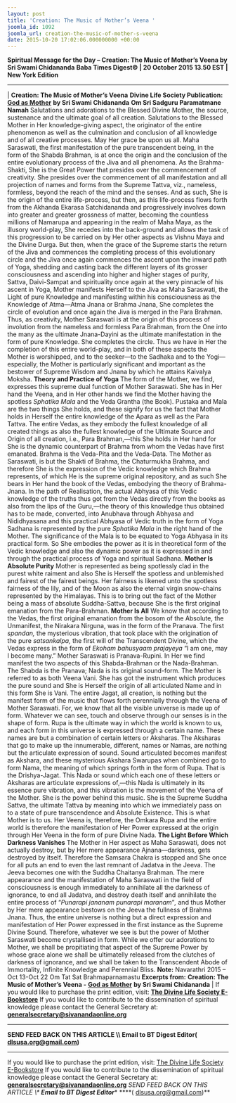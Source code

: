 ```yaml
---
layout: post
title: 'Creation: The Music of Mother’s Veena '
joomla_id: 1092
joomla_url: creation-the-music-of-mother-s-veena
date: 2015-10-20 17:02:06.000000000 +00:00
---
```

**Spiritual Message for the Day – Creation: The Music of Mother’s Veena by Sri Swami Chidananda**
 **Baba Times Digest© | 20 October 2015 13.50 EST | New York Edition**
* * *
| 
**Creation: The Music of Mother’s Veena**
**Divine Life Society Publication:** [**God as Mother**](http://www.dlshq.org/download/godmother.htm#_VPID_12) **by Sri Swami Chidananda**
**Om Sri Sadguru Paramatmane Namah**
Salutations and adorations to the Blessed Divine Mother, the source, sustenance and the ultimate goal of all creation. Salutations to the Blessed Mother in Her knowledge-giving aspect, the originator of the entire phenomenon as well as the culmination and conclusion of all knowledge and of all creative processes.
May Her grace be upon us all. 
Maha Saraswati, the first manifestation of the pure transcendent being, in the form of the Shabda Brahman, is at once the origin and the conclusion of the entire evolutionary process of the Jiva and all phenomena. As the Brahma-Shakti, She is the Great Power that presides over the commencement of creativity. She presides over the commencement of all manifestation and all projection of names and forms from the Supreme Tattva, viz., nameless, formless, beyond the reach of the mind and the senses. And as such, She is the origin of the entire life-process, but then, as this life-process flows forth from the Akhanda Ekarasa Satchidananda and progressively involves down into greater and greater grossness of matter, becoming the countless millions of Namarupa and appearing in the realm of Maha Maya, as the illusory world-play, She recedes into the back-ground and allows the task of this progression to be carried on by Her other aspects as Vishnu Maya and the Divine Durga.
But then, when the grace of the Supreme starts the return of the Jiva and commences the completing process of this evolutionary circle and the Jiva once again commences the ascent upon the inward path of Yoga, shedding and casting back the different layers of its grosser consciousness and ascending into higher and higher stages of purity, Sattva, Daivi-Sampat and spirituality once again at the very pinnacle of his ascent in Yoga, Mother manifests Herself to the Jiva as Maha Saraswati, the Light of pure Knowledge and manifesting within his consciousness as the Knowledge of Atma—Atma Jnana or Brahma Jnana, She completes the circle of evolution and once again the Jiva is merged in the Para Brahman. Thus, as creativity, Mother Saraswati is at the origin of this process of involution from the nameless and formless Para Brahman, from the One into the many as the ultimate Jnana-Dayini as the ultimate manifestation in the form of pure Knowledge. She completes the circle. Thus we have in Her the completion of this entire world-play, and in both of these aspects the Mother is worshipped, and to the seeker—to the Sadhaka and to the Yogi—especially, the Mother is particularly significant and important as the bestower of Supreme Wisdom and Jnana by which he attains Kaivalya Moksha.
**Theory and Practice of Yoga**
The form of the Mother, we find, expresses this supreme dual function of Mother Saraswati. She has in Her hand the Veena, and in Her other hands we find the Mother having the spotless _Sphatika Mala_ and the Veda Grantha (the Book). Pustaka and Mala are the two things She holds, and these signify for us the fact that Mother holds in Herself the entire knowledge of the Apara as well as the Para Tattva. The entire Vedas, as they embody the fullest knowledge of all created things as also the fullest knowledge of the Ultimate Source and Origin of all creation, i.e., Para Brahman,—this She holds in Her hand for She is the dynamic counterpart of Brahma from whom the Vedas have first emanated. Brahma is the Veda-Pita and the Veda-Data.
The Mother as Saraswati, is but the Shakti of Brahma, the Chaturmukha Brahma, and therefore She is the expression of the Vedic knowledge which Brahma represents, of which He is the supreme original repository, and as such She bears in Her hand the book of the Vedas, embodying the theory of Brahma-Jnana. In the path of Realisation, the actual Abhyasa of this Vedic knowledge of the truths thus got from the Vedas directly from the books as also from the lips of the Guru,—the theory of this knowledge thus obtained has to be made, converted, into Anubhava through Abhyasa and Nididhyasana and this practical Abhyasa of Vedic truth in the form of Yoga Sadhana is represented by the pure _Sphatika Mala_ in the right hand of the Mother. The significance of the Mala is to be equated to Yoga Abhyasa in its practical form. So She embodies the power as it is in theoretical form of the Vedic knowledge and also the dynamic power as it is expressed in and through the practical process of Yoga and spiritual Sadhana.
**Mother Is Absolute Purity**
Mother is represented as being spotlessly clad in the purest white raiment and also She is Herself the spotless and unblemished and fairest of the fairest beings. Her fairness is likened unto the spotless fairness of the lily, and of the Moon as also the eternal virgin snow-chains represented by the Himalayas. This is to bring out the fact of the Mother being a mass of absolute Suddha-Sattva, because She is the first original emanation from the Para-Brahman.
**Mother Is All**
We know that according to the Vedas, the first original emanation from the bosom of the Absolute, the Unmanifest, the Nirakara Nirguna, was in the form of the Pranava. The first _spandan,_ the mysterious vibration, that took place with the origination of the pure _satsankalpa,_ the first will of the Transcendent Divine, which the Vedas express in the form of _Ekoham bahusyaam prajayeya_ “I am one, may I become many.”
Mother Saraswati is Pranava-Rupini. In Her we find manifest the two aspects of this Shabda-Brahman or the Nada-Brahman. The Shabda is the Pranava; Nada is its original sound-form. The Mother is referred to as both Veena Vani. She has got the instrument which produces the pure sound and She is Herself the origin of all articulated Name and in this form She is Vani. The entire Jagat, all creation, is nothing but the manifest form of the music that flows forth perennially through the Veena of Mother Saraswati. For, we know that all the visible universe is made up of form. Whatever we can see, touch and observe through our senses is in the shape of form. Rupa is the ultimate way in which the world is known to us, and each form in this universe is expressed through a certain name. These names are but a combination of certain letters or Aksharas. The Aksharas that go to make up the innumerable, different, names or Namas, are nothing but the articulate expression of sound. Sound articulated becomes manifest as Akshara, and these mysterious Akshara Swarupas when combined go to form Nama, the meaning of which springs forth in the form of Rupa. That is the Drishya-Jagat. This Nada or sound which each one of these letters or Aksharas are articulate expressions of,—this Nada is ultimately in its essence pure vibration, and this vibration is the movement of the Veena of the Mother.
She is the power behind this music. She is the Supreme Suddha Sattva, the ultimate Tattva by meaning into which we immediately pass on to a state of pure transcendence and Absolute Existence. This is what Mother is to us. Her Veena is, therefore, the Omkara Rupa and the entire world is therefore the manifestation of Her Power expressed at the origin through Her Veena in the form of pure Divine Nada.
**The Light Before Which Darkness Vanishes**
The Mother in Her aspect as Maha Saraswati, does not actually destroy, but by Her mere appearance Ajnana—darkness, gets destroyed by itself. Therefore the Samsara Chakra is stopped and She once for all puts an end to even the last remnant of Jadatva in the Jeeva. The Jeeva becomes one with the Suddha Chaitanya Brahman. The mere appearance and the manifestation of Maha Saraswati in the field of consciousness is enough immediately to annihilate all the darkness of ignorance, to end all Jadatva, and destroy death itself and annihilate the entire process of “_Punarapi jananam punarapi maranam_”_,_ and thus Mother by Her mere appearance bestows on the Jeeva the fullness of Brahma Jnana. Thus, the entire universe is nothing but a direct expression and manifestation of Her Power expressed in the first instance as the Supreme Divine Sound. Therefore, whatever we see is but the power of Mother Saraswati become crystallised in form. While we offer our adorations to Mother, we shall be propitiating that aspect of the Supreme Power by whose grace alone we shall be ultimatelly released from the clutches of darkness of ignorance, and we shall be taken to the Transcendent Abode of Immortality, Infinite Knowledge and Perennial Bliss.
**Note:** Navarathri 2015 – Oct 13-Oct 22
Om Tat Sat Brahmaparnamastu
**Excerpts from:**  **Creation: The Music of Mother’s Veena -** [**God as Mother**](http://www.dlshq.org/download/godmother.htm#_VPID_12) **by Sri Swami Chidananda**
 |
If you would like to purchase the print edition, visit: **[The Divine Life Society E-Bookstore](http://www.dlshq.org/download/download.htm)**
If you would like to contribute to the dissemination of spiritual knowledge please contact the General Secretary at: [](mailto:%20%3Cscript%20type=%27text/javascript%27%3E%20%3C%21--%20var%20prefix%20=%20%27ma%27%20+%20%27il%27%20+%20%27to%27;%20var%20path%20=%20%27hr%27%20+%20%27ef%27%20+%20%27=%27;%20var%20addy57016%20=%20%27generalsecretary%27%20+%20%27@%27;%20addy57016%20=%20addy57016%20+%20%27sivanandaonline%27%20+%20%27.%27%20+%20%27org%27;%20document.write%28%27%3Ca%20%27%20+%20path%20+%20%27%5C%27%27%20+%20prefix%20+%20%27:%27%20+%20addy57016%20+%20%27%5C%27%3E%27%29;%20document.write%28addy57016%29;%20document.write%28%27%3C%5C/a%3E%27%29;%20//--%3E%5Cn%20%3C/script%3E%3Cscript%20type=%27text/javascript%27%3E%20%3C%21--%20document.write%28%27%3Cspan%20style=%5C%27display:%20none;%5C%27%3E%27%29;%20//--%3E%20%3C/script%3EThis%20email%20address%20is%20being%20protected%20from%20spambots.%20You%20need%20JavaScript%20enabled%20to%20view%20it.%20%3Cscript%20type=%27text/javascript%27%3E%20%3C%21--%20document.write%28%27%3C/%27%29;%20document.write%28%27span%3E%27%29;%20//--%3E%20%3C/script%3E?subject=Contribution%20to%20Dissemination%20of%20Spiritual%20Knowledge) **generalsecretary@sivanandaonline.org**
****
**SEND FEED BACK ON THIS ARTICLE \\\ Email to BT Digest Editor[](mailto:%20%3Cscript%20type=%27text/javascript%27%3E%20%3C%21--%20var%20prefix%20=%20%27ma%27%20+%20%27il%27%20+%20%27to%27;%20var%20path%20=%20%27hr%27%20+%20%27ef%27%20+%20%27=%27;%20var%20addy72654%20=%20%27dlsusa.org%27%20+%20%27@%27;%20addy72654%20=%20addy72654%20+%20%27gmail%27%20+%20%27.%27%20+%20%27com%27;%20document.write%28%27%3Ca%20%27%20+%20path%20+%20%27%5C%27%27%20+%20prefix%20+%20%27:%27%20+%20addy72654%20+%20%27%5C%27%3E%27%29;%20document.write%28addy72654%29;%20document.write%28%27%3C%5C/a%3E%27%29;%20//--%3E%5Cn%20%3C/script%3E%3Cscript%20type=%27text/javascript%27%3E%20%3C%21--%20document.write%28%27%3Cspan%20style=%5C%27display:%20none;%5C%27%3E%27%29;%20//--%3E%20%3C/script%3EThis%20email%20address%20is%20being%20protected%20from%20spambots.%20You%20need%20JavaScript%20enabled%20to%20view%20it.%20%3Cscript%20type=%27text/javascript%27%3E%20%3C%21--%20document.write%28%27%3C/%27%29;%20document.write%28%27span%3E%27%29;%20//--%3E%20%3C/script%3E?subject=DLS%20Posts)( [dlsusa.org@gmail.com](mailto:dlsusa.org@gmail.com))**
* * *
  
If you would like to purchase the print edition, visit: [The Divine Life Society E-Bookstore](http://www.dlshq.org/download/download.htm)
If you would like to contribute to the dissemination of spiritual knowledge please contact the General Secretary at: **[generalsecretary@sivanandaonline.org](mailto:generalsecretary@sivanandaonline.org)**
**SEND FEED BACK ON THIS ARTICLE \\\**  **Email to BT Digest Editor**** [](mailto:%20%3Cscript%20type=%27text/javascript%27%3E%20%3C%21--%20var%20prefix%20=%20%27ma%27%20+%20%27il%27%20+%20%27to%27;%20var%20path%20=%20%27hr%27%20+%20%27ef%27%20+%20%27=%27;%20var%20addy72654%20=%20%27dlsusa.org%27%20+%20%27@%27;%20addy72654%20=%20addy72654%20+%20%27gmail%27%20+%20%27.%27%20+%20%27com%27;%20document.write%28%27%3Ca%20%27%20+%20path%20+%20%27%5C%27%27%20+%20prefix%20+%20%27:%27%20+%20addy72654%20+%20%27%5C%27%3E%27%29;%20document.write%28addy72654%29;%20document.write%28%27%3C%5C/a%3E%27%29;%20//--%3E%5Cn%20%3C/script%3E%3Cscript%20type=%27text/javascript%27%3E%20%3C%21--%20document.write%28%27%3Cspan%20style=%5C%27display:%20none;%5C%27%3E%27%29;%20//--%3E%20%3C/script%3EThis%20email%20address%20is%20being%20protected%20from%20spambots.%20You%20need%20JavaScript%20enabled%20to%20view%20it.%20%3Cscript%20type=%27text/javascript%27%3E%20%3C%21--%20document.write%28%27%3C/%27%29;%20document.write%28%27span%3E%27%29;%20//--%3E%20%3C/script%3E?subject=DLS%20Posts)****( [dlsusa.org@gmail.com](mailto:dlsusa.org@gmail.com))**  
